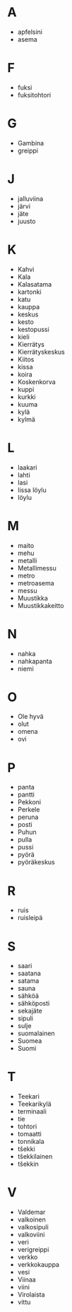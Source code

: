 # A
- apfelsini
- asema

# F
- fuksi
- fuksitohtori

# G
- Gambina
- greippi

# J
- jalluviina
- järvi
- jäte
- juusto


# K
- Kahvi
- Kala
- Kalasatama
- kartonki
- katu
- kauppa
- keskus
- kesto
- kestopussi
- kieli
- Kierrätys
- Kierrätyskeskus
- Kiitos
- kissa
- koira
- Koskenkorva
- kuppi
- kurkki
- kuuma
- kylä
- kylmä

# L
- laakari
- lahti
- lasi
- lissa löylu
- löylu

# M
- maito
- mehu
- metalli
- Metallimessu
- metro
- metroasema
- messu
- Muustikka
- Muustikkakeitto

# N
- nahka
- nahkapanta
- niemi

# O
- Ole hyvä
- olut
- omena
- ovi

# P
- panta
- pantti
- Pekkoni
- Perkele
- peruna
- posti
- Puhun
- pulla
- pussi
- pyörä
- pyöräkeskus


# R
- ruis
- ruisleipä

# S
- saari
- saatana
- satama
- sauna
- sähköä
- sähköposti
- sekajäte
- sipuli
- sulje
- suomalainen
- Suomea
- Suomi

# T
- Teekari
- Teekarikylä
- terminaali
- tie
- tohtori
- tomaatti
- tonnikala
- tšekki
- tšekkilainen
- tšekkin 

# V
- Valdemar
- valkoinen
- valkosipuli
- valkoviini
- veri
- verigreippi
- verkko
- verkkokauppa
- vesi 
- Viinaa
- viini
- Virolaista
- vittu
